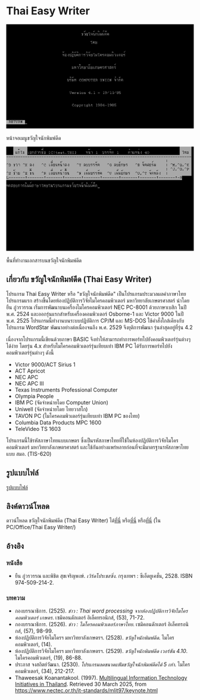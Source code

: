 # Thai Easy Writer

![Thai Easy Writer 4.1 Main Screen](./resources/thaieasy4.1_main_screen.png)

หน้าจอเมนูขวัญใจนักพิมพ์ดีด

![Thai Easy Writer 4.1 Editor](./resources/thaieasy4.1_editor.png)

พื้นที่ทำงานเอกสารบนขวัญใจนักพิมพ์ดีด

## เกี่ยวกับ ขวัญใจนักพิมพ์ดีด (Thai Easy Writer)

โปรแกรม Thai Easy Writer หรือ "ขวัญใจนักพิมพ์ดีด" เป็นโปรแกรมประมวลผลคำภาษาไทยโปรแกรมแรก สร้างขึ้นโดยห้องปฏิบัติการวิจัยไมโครคอมพิวเตอร์ มหาวิทยาลัยเกษตรศาสตร์ นำโดย ยืน ภู่วรวรรณ  เริ่มการพัฒนาบนเครื่องไมโครคอมพิวเตอร์ NEC PC-8001 ด้วยภาษาเบสิก ในปี พ.ศ. 2524 และออกรุ่นแรกสำหรับเครื่องคอมพิวเตอร์ Osborne-1 และ Victor 9000 ในปี พ.ศ. 2525  โปรแกรมนี้ทำงานบนระบบปฏิบัติการ CP/M และ MS-DOS ใช้คำสั่งใกล้เคียงกับโปรแกรม WordStar พัฒนาอย่างต่อเนื่องจนถึง พ.ศ. 2529 จึงยุติการพัฒนา รุ่นล่าสุดอยู่ที่รุ่น 4.2

เนื่องจากโปรแกรมนี้เขียนด้วยภาษา BASIC จึงทำให้สามารถทำการพอร์ทไปยังคอมพิวเตอร์รุ่นต่างๆ ได้ง่าย  โดยรุ่น 4.x สำหรับไมโครคอมพิวเตอร์รุ่นเทียบเท่า IBM PC ได้รับการพอร์ทไปยังคอมพิวเตอร์รุ่นต่างๆ ดังนี้
- Victor 9000/ACT Sirius 1
- ACT Apricot
- NEC APC
- NEC APC III
- Texas Instruments Professional Computer
- Olympia People
- IBM PC (จัดจำหน่ายโดย Computer Union)
- Uniwell (จัดจำหน่ายโดย ไทยวาสโก)
- TAVON PC (ไมโครคอมพิวเตอร์รุ่นเทียบเท่า IBM PC ของไทย)
- Columbia Data Products MPC 1600
- TeleVideo TS 1603

โปรแกรมนี้ใช้รหัสภาษาไทยแบบเกษตร ซึ่งเป็นรหัสภาษาไทยที่ใช้ในห้องปฏิบัติการวิจัยไมโครคอมพิวเตอร์ มหาวิทยาลังเกษตรศาสตร์ และใช้กันอย่างแพร่หลายก่อนที่จะมีมาตรฐานรหัสภาษาไทยแบบ สมอ. (TIS-620)

## รูปแบบไฟล์

[รูปแบบไฟล์](fmt_ThaiEasy_Writer.md)

## ลิงค์ดาวน์โหลด

ดาวน์โหลด ขวัญใจนักพิมพ์ดีด (Thai Easy Writer) ได้[ที่นี่](https://archive.org/details/thai-easy-writer-4.1/)
หรือ[ที่นี่](https://vetusware.com/download/Thai%20Easy%20Writer%204.2%20TH/?id=18067)
หรือ[ที่นี่](https://mega.nz/folder/n9MDlbhB#33wlBLjLgh_tTo7NVkcxRQ) (ใน PC/Office/Thai Easy Writer/)

## อ้างอิง

### หนังสือ

* ยืน ภู่วรวรรณ และพิชิต สุขเจริญพงษ์. *เวิร์ดโปรเซสซิ่ง*. กรุงเทพฯ : ซีเอ็ดยูเคชั่น, 2528. ISBN 974-509-214-2.

### บทความ

* กองบรรณาธิการ. (2525). *ข่าว : Thai word processing จากห้องปฏิบัติการวิจัยไมโครคอมพิวเตอร์ เกษตร*. เซมิคอนดักเตอร์ อิเล็คทรอนิกส์, (53), 71-72.
* กองบรรณาธิการ. (2526). *ข่าว : ไมโครคอมพิวเตอร์ภาษาไทย*. เซมิคอนดักเตอร์ อิเล็คทรอนิกส์, (57), 98-99.
* ห้องปฏิบัติการวิจัยไมโครฯ มหาวิทยาลังเกษตรฯ. (2528). *ขวัญใจนักพิมพ์ดีด*. ไมโครคอมพิวเตอร์, (14).
* ห้องปฏิบัติการวิจัยไมโครฯ มหาวิทยาลังเกษตรฯ. (2529). *ขวัญใจนักพิมพ์ดีด เวอร์ชัน 4.10*. ไมโครคอมพิวเตอร์, (19), 86-88.
* ประภาส จงสถิตย์วัฒนา. (2530). *โปรแกรมลดขนาดแฟ้มขวัญใจนักพิมพ์ดีดได้ 5 เท่า*. ไมโครคอมพิวเตอร์, (34), 212-217.
* Thaweesak Koanantakool. (1997). [Multilingual Information Technology Initiatives in Thailand](https://www.nectec.or.th/it-standards/mlit97/keynote.html). Retrieved 30 March 2025, from https://www.nectec.or.th/it-standards/mlit97/keynote.html

